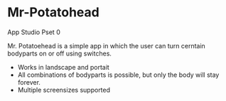 # Mr-Potatohead
App Studio Pset 0

Mr. Potatoehead is a simple app in which the user can turn cerntain bodyparts on or off using switches.

  - Works in landscape and portait
  - All combinations of bodyparts is possible, but only the body will stay forever.
  - Multiple screensizes supported


